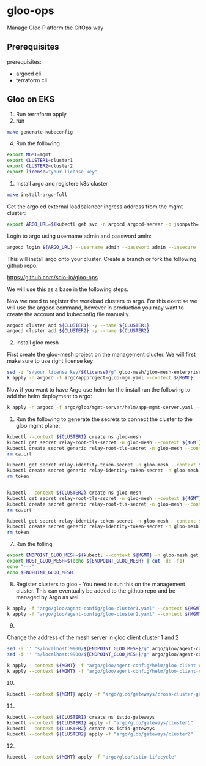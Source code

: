 # gloo-ops
Manage Gloo Platform the GitOps way

## Prerequisites

prerequisites: 
- argocd cli
- terraform cli


## Gloo on EKS

1. Run terraform apply
2. run 
```bash
make generate-kubeconfig
```
4. Run the following
```bash
export MGMT=mgmt
export CLUSTER1=cluster1
export CLUSTER2=cluster2
export license="your license key"
```

1. Install argo and registere k8s cluster
```bash
make install-argo-full
```

Get the argo cd external loadbalancer ingress address from the mgmt cluster:
```bash
export ARGO_URL=$(kubectl get svc -n argocd argocd-server -o jsonpath='{.status.loadBalancer.ingress[0].*}' --context ${MGMT})
```

Login to argo using username admin and password amin:
```bash
argocd login ${ARGO_URL} --username admin --password admin --insecure
```


This will install argo onto your cluster.
Create a branch or fork the following github repo:

https://github.com/solo-io/gloo-ops

We will use this as a base in the following steps. 

Now we need to register the workload clusters to argo. For this exercise we will use the argocd command, however in production you may want to create the account and kubeconfig file manually. 


```bash
argocd cluster add ${CLUSTER1} -y --name ${CLUSTER1}
argocd cluster add ${CLUSTER2} -y --name ${CLUSTER2}
```

2. Install gloo mesh

First create the gloo-mesh project on the management cluster.
We will first make sure to use right license key
```bash
sed -i "s/your license key/${license}/g" gloo-mesh/gloo-mesh-enterprise.yaml
k apply -n argocd -f argo/appproject-gloo-mgm.yaml --context ${MGMT}
```

Now if you want to have Argo use helm for the install run the following to add the helm deployment to argo:
```bash
k apply -n argocd -f argo/gloo/mgmt-server/helm/app-mgmt-server.yaml --context ${MGMT}
```


1. Run the following to generate the secrets to connect the cluster to the gloo mgmt plane:
```bash
kubectl --context ${CLUSTER1} create ns gloo-mesh
kubectl get secret relay-root-tls-secret -n gloo-mesh --context ${MGMT} -o jsonpath='{.data.ca\.crt}' | base64 -d > ca.crt
kubectl create secret generic relay-root-tls-secret -n gloo-mesh --context ${CLUSTER1} --from-file ca.crt=ca.crt
rm ca.crt

kubectl get secret relay-identity-token-secret -n gloo-mesh --context ${MGMT} -o jsonpath='{.data.token}' | base64 -d > token
kubectl create secret generic relay-identity-token-secret -n gloo-mesh --context ${CLUSTER1} --from-file token=token
rm token


kubectl --context ${CLUSTER2} create ns gloo-mesh
kubectl get secret relay-root-tls-secret -n gloo-mesh --context ${MGMT} -o jsonpath='{.data.ca\.crt}' | base64 -d > ca.crt
kubectl create secret generic relay-root-tls-secret -n gloo-mesh --context ${CLUSTER2} --from-file ca.crt=ca.crt
rm ca.crt

kubectl get secret relay-identity-token-secret -n gloo-mesh --context ${MGMT} -o jsonpath='{.data.token}' | base64 -d > token
kubectl create secret generic relay-identity-token-secret -n gloo-mesh --context ${CLUSTER2} --from-file token=token
rm token
```
7. Run the folling
```bash
export ENDPOINT_GLOO_MESH=$(kubectl --context ${MGMT} -n gloo-mesh get svc gloo-mesh-mgmt-server -o jsonpath='{.status.loadBalancer.ingress[0].*}'):9900
export HOST_GLOO_MESH=$(echo ${ENDPOINT_GLOO_MESH} | cut -d: -f1)
echo "---"
echo $ENDPOINT_GLOO_MESH
```
8. Register clusters to gloo - You need to run this on the management cluster. This can eventually be added to the github repo and be managed by Argo as well
```bash
k apply -f "argo/gloo/agent-config/gloo-cluster1.yaml" --context ${MGMT} 
k apply -f "argo/gloo/agent-config/gloo-cluster2.yaml" --context ${MGMT} 
```
9.
Change the address of the mesh server in gloo client cluster 1 and 2
```bash  
sed -i '' "s/localhost:9900/${ENDPOINT_GLOO_MESH}/g" argo/gloo/agent-config/helm/gloo-client-cluster1.yaml
sed -i '' "s/localhost:9900/${ENDPOINT_GLOO_MESH}/g" argo/gloo/agent-config/helm/gloo-client-cluster2.yaml
```
```bash
k apply --context ${MGMT} -f "argo/gloo/agent-config/helm/gloo-client-cluster1.yaml"
k apply --context ${MGMT} -f "argo/gloo/agent-config/helm/gloo-client-cluster2.yaml"
```
10. 
```bash
kubectl --context ${MGMT} apply -f "argo/gloo/gateways/cross-cluster-gateway.yaml"
```
11.
```bash
kubectl --context ${CLUSTER1} create ns istio-gateways
kubectl --context ${CLUSTER1} apply -f "argo/gloo/gateways/cluster1"
kubectl --context ${CLUSTER2} create ns istio-gateways
kubectl --context ${CLUSTER2} apply -f "argo/gloo/gateways/cluster2"
```
12.
```bash
kubectl --context ${MGMT} apply -f "argo/gloo/istio-lifecycle"
```
